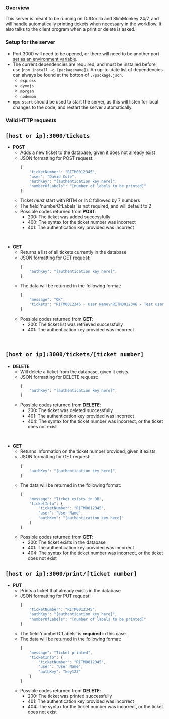 ### **Overview**

This server is meant to be running on DJGorilla and SlimMonkey 24/7, and will handle automatically printing tickets when necessary in the workflow. It also talks to the client program when a print or delete is asked.

### **Setup for the server**

* Port 3000 will need to be opened, or there will need to be another port [set as an environment variable](https://stackoverflow.com/questions/13333221/how-to-change-value-of-process-env-port-in-node-js).
* The current dependencies are required, and must be installed before use (`npm install -g [packagename]`). An up-to-date list of dependencies can always be found at the botton of `./package.json`.
    * `express`
    * `dymojs`
    * `morgan`
    * `nodemon`
* `npm start` should be used to start the server, as this will listen for local changes to the code, and restart the server automatically.

### **Valid HTTP requests**

## **`[host or ip]:3000/tickets`**

* **POST**
    * Adds a new ticket to the database, given it does not already exist
    * JSON formatting for POST request:
        ```javascript
        {
            "ticketNumber": "RITM0012345",
            "user": "David Cole",
            "authKey": "[authentication key here]",
            "numberOfLabels": "[number of labels to be printed]"
        }
        ```
    * Ticket _must_ start with RITM or INC followed by 7 numbers
    * The field 'numberOfLabels' is not required, and will default to 2
    * Possible codes returned from **POST**:
        * 200: The ticket was added successfully
        * 400: The syntax for the ticket number was incorrect
        * 401: The authentication key provided was incorrect
<br>

* **GET**
    * Returns a list of all tickets currently in the database
    * JSON formatting for GET request:
        ```javascript
        {
            "authKey": "[authentication key here]",
        }
        ```
    * The data will be returned in the following format:
        ```javascript
        {
            "message": "OK",
            "tickets": "RITM0012345 - User Name\nRITM0012346 - Test user\n"
        }
        ```
    * Possible codes returned from **GET**:
        * 200: The ticket list was retrieved successfully
        * 401: The authentication key provided was incorrect
<br>

## **`[host or ip]:3000/tickets/[ticket number]`**

* **DELETE**
    * Will delete a ticket from the database, given it exists
    * JSON formatting for DELETE request:
        ```javascript
        {
            "authKey": "[authentication key here]",
        }
        ```
    * Possible codes returned from **DELETE**:
        * 200: The ticket was deleted successfully
        * 401: The authentication key provided was incorrect
        * 404: The syntax for the ticket number was incorrect, or the ticket does not exist
<br>

* **GET**
    * Returns information on the ticket number provided, given it exists
    * JSON formatting for GET request:
        ```javascript
        {
            "authKey": "[authentication key here]",
        }
        ```
    * The data will be returned in the following format:
        ```javascript
        {
            "message": "Ticket exists in DB",
            "ticketInfo": {
                "ticketNumber": "RITM0012345",
                "user": "User Name",
                "authKey": "[authentication key here]"
            }
        }
        ```
    * Possible codes returned from **GET**:
        * 200: The ticket exists in the database
        * 401: The authentication key provided was incorrect
        * 404: The syntax for the ticket number was incorrect, or the ticket does not exist

## **`[host or ip]:3000/print/[ticket number]`**

* **PUT**
    * Prints a ticket that already exists in the database
    * JSON formatting for PUT request:
        ```javascript
        {
            "ticketNumber": "RITM0012345",
            "authKey": "[authentication key here]",
            "numberOfLabels": "[number of labels to be printed]"
        }
        ```
    * The field 'numberOfLabels' is **required** in this case
    * The data will be returned in the following format:
        ```javascript
        {
            "message": "Ticket printed",
            "ticketInfo": {
                "ticketNumber": "RITM0012345",
                "user": "User Name",
                "authKey": "key123"
            }
        }
        ```
    * Possible codes returned from **DELETE**:
        * 200: The ticket was printed successfully
        * 401: The authentication key provided was incorrect
        * 404: The syntax for the ticket number was incorrect, or the ticket does not exist
    

    
